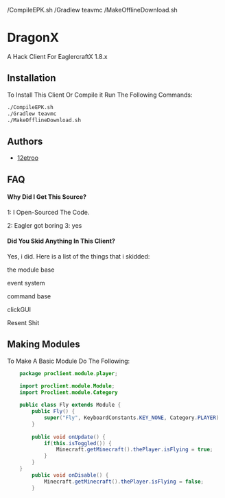 /CompileEPK.sh
/Gradlew teavmc
/MakeOfflineDownload.sh
# DragonX

A Hack Client For EaglercraftX 1.8.x


## Installation

To Install This Client Or Compile it Run The Following Commands:
```bash
./CompileEPK.sh
./Gradlew teavmc
./MakeOfflineDownload.sh
```
    
## Authors

- [12etroo]((https://www.github.com/12etroo))


## FAQ

#### Why Did I Get This Source?

1: I Open-Sourced The Code.

2: Eagler got boring
3: yes 

#### Did You Skid Anything In This Client?

Yes, i did. Here is a list of the things that i skidded:

the module base

event system

command base

clickGUI

Resent Shit





## Making Modules

To Make A Basic Module Do The Following:
```java
    package proclient.module.player;

    import proclient.module.Module;
    import Proclient.module.Category
    
    public class Fly extends Module {
        public Fly() {
            super("Fly", KeyboardConstants.KEY_NONE, Category.PLAYER)
        }
        
        public void onUpdate() {
            if(this.isToggled()) {
                Minecraft.getMinecraft().thePlayer.isFlying = true;
            }
        }
    }
        public void onDisable() {
            Minecraft.getMinecraft().thePlayer.isFlying = false;
        }
```


